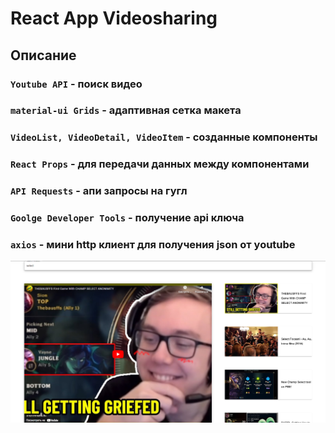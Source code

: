 # React App Videosharing

## Описание

### `Youtube API` - поиск видео
### `material-ui Grids` - адаптивная сетка макета
### `VideoList, VideoDetail, VideoItem` - созданные компоненты
### `React Props` - для передачи данных между компонентами
### `API Requests` - апи запросы на гугл
### `Goolge Developer Tools` - получение api ключа
### `axios` - мини http клиент для получения json от youtube

![](https://github.com/GGCreators/videosharingapp/raw/master/screenshots/Screenshot_5.png)